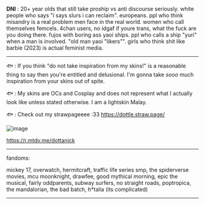 
**DNI** : 20+ year olds that still take proship vs anti discourse seriously. white people who says "i says slurs i can reclaim". europeans. ppl who think misandry is a real problem men face in the real world. women who call themselves femcels. 4chan users, no idgaf if youre trans, what the fuck are you doing there. fujos with boring ass yaoi ships. ppl who calls a ship "yuri" when a man is involved. "old man yaoi "likers"". girls who think shit like barbie (2023) is actual feminist media. 

-------------------------------------------------------------

🐟 : If you think "do not take inspiration from my skins!" is a reasonable thing to say then you're entitled and delusional. I'm gonna take *sooo* much inspiration from your skins out of spite.

🐟 : My skins are OCs and Cosplay and does not represent what I actually look like unless stated otherwise. I am a lightskin Malay.

🐟 : Check out my strawpageeee :33 https://dottle.straw.page/

![image](https://github.com/dottanic/dottanic/assets/102858874/7d2b6f43-9643-4123-90e9-0ff083ea7d3d)

https://r.mtdv.me/dottanick

------------------------------------------------------------------------------------------------------------------------
fandoms:

mickey 17, overwatch, hermitcraft, traffic life series smp, the spiderverse movies, mcu moonknight, drawfee, good mythical morning, epic the musical, fairly oddparents, subway surfers, no straight roads, poptropica, the mandalorian, the bad batch, h*talia (its complicated)

-----------------------------------------------------------------------------------------------------
